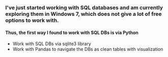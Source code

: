 ### I've just started working with SQL databases and am currently exploring them in Windows 7, which does not give a lot of free options to work with.

#### Thus, the first way I found to work with SQL DBs is via Python
  * Work with SQL DBs via sqlite3 library
  * Work with Pandas to navigate the DBs as clean tables with visualization

